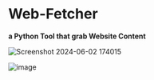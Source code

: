 # Web-Fetcher
**a Python Tool that grab Website Content**



![Screenshot 2024-06-02 174015](https://github.com/rootL0r/Web-Fetcher/assets/157466888/d25130a3-f179-411f-90a4-305c9d7f26ea)


![image](https://github.com/rootL0r/Web-Fetcher/assets/157466888/95d359ef-5a95-4125-abda-f01d1a09acda)
